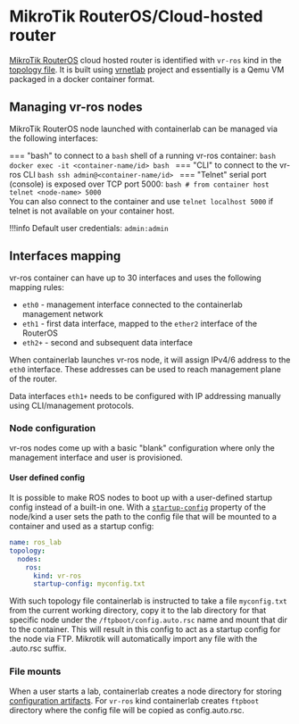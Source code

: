# MikroTik RouterOS/Cloud-hosted router

[MikroTik RouterOS](https://mikrotik.com/download) cloud hosted router is identified with `vr-ros` kind in the [topology file](../topo-def-file.md). It is built using [vrnetlab](../vrnetlab.md) project and essentially is a Qemu VM packaged in a docker container format.

## Managing vr-ros nodes

MikroTik RouterOS node launched with containerlab can be managed via the following interfaces:

=== "bash"
    to connect to a `bash` shell of a running vr-ros container:
    ```bash
    docker exec -it <container-name/id> bash
    ```
=== "CLI"
    to connect to the vr-ros CLI
    ```bash
    ssh admin@<container-name/id>
    ```
=== "Telnet"
    serial port (console) is exposed over TCP port 5000:
    ```bash
    # from container host
    telnet <node-name> 5000
    ```  
    You can also connect to the container and use `telnet localhost 5000` if telnet is not available on your container host.

!!!info
    Default user credentials: `admin:admin`

## Interfaces mapping
vr-ros container can have up to 30 interfaces and uses the following mapping rules:

* `eth0` - management interface connected to the containerlab management network
* `eth1` - first data interface, mapped to the `ether2` interface of the RouterOS
* `eth2+` - second and subsequent data interface

When containerlab launches vr-ros node, it will assign IPv4/6 address to the `eth0` interface. These addresses can be used to reach management plane of the router.

Data interfaces `eth1+` needs to be configured with IP addressing manually using CLI/management protocols.

### Node configuration
vr-ros nodes come up with a basic "blank" configuration where only the management interface and user is provisioned.

#### User defined config
It is possible to make ROS nodes to boot up with a user-defined startup config instead of a built-in one. With a [`startup-config`](../nodes.md#startup-config) property of the node/kind a user sets the path to the config file that will be mounted to a container and used as a startup config:

```yaml
name: ros_lab
topology:
  nodes:
    ros:
      kind: vr-ros
      startup-config: myconfig.txt
```

With such topology file containerlab is instructed to take a file `myconfig.txt` from the current working directory, copy it to the lab directory for that specific node under the `/ftpboot/config.auto.rsc` name and mount that dir to the container. This will result in this config to act as a startup config for the node via FTP. Mikrotik will automatically import any file with the .auto.rsc suffix.

### File mounts
When a user starts a lab, containerlab creates a node directory for storing [configuration artifacts](../conf-artifacts.md). For `vr-ros` kind containerlab creates `ftpboot` directory where the config file will be copied as config.auto.rsc.